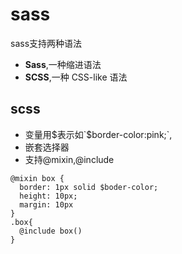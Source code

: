 # sass

sass支持两种语法
- **Sass**,一种缩进语法
- **SCSS**,一种 CSS-like 语法

## scss
- 变量用$表示如`$border-color:pink;`,
- 嵌套选择器
- 支持@mixin,@include

```
@mixin box {
  border: 1px solid $boder-color;
  height: 10px;
  margin: 10px
}
.box{
  @include box()
}
```
